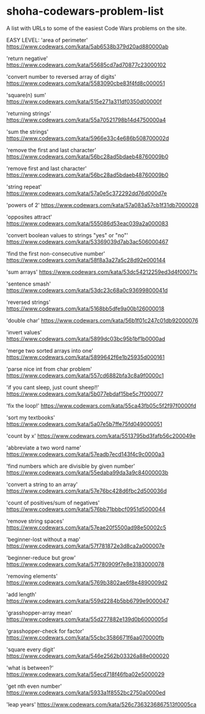 # shoha-codewars-problem-list
A list with URLs to some of the easiest Code Wars problems on the site.

EASY LEVEL:
'area of perimeter'
https://www.codewars.com/kata/5ab6538b379d20ad880000ab

'return negative'
https://www.codewars.com/kata/55685cd7ad70877c23000102

'convert number to reversed array of digits'
https://www.codewars.com/kata/5583090cbe83f4fd8c000051

'square(n) sum'
https://www.codewars.com/kata/515e271a311df0350d00000f

'returning strings'
https://www.codewars.com/kata/55a70521798b14d4750000a4

'sum the strings'
https://www.codewars.com/kata/5966e33c4e686b508700002d

'remove the first and last character'
https://www.codewars.com/kata/56bc28ad5bdaeb48760009b0

'remove first and last character'
https://www.codewars.com/kata/56bc28ad5bdaeb48760009b0

'string repeat'
https://www.codewars.com/kata/57a0e5c372292dd76d000d7e

'powers of 2'
https://www.codewars.com/kata/57a083a57cb1f31db7000028

'opposites attract'
https://www.codewars.com/kata/555086d53eac039a2a000083

'convert boolean values to strings "yes" or "no"'
https://www.codewars.com/kata/53369039d7ab3ac506000467

'find the first non-consecutive number'
https://www.codewars.com/kata/58f8a3a27a5c28d92e000144

'sum arrays'
https://www.codewars.com/kata/53dc54212259ed3d4f00071c

'sentence smash'
https://www.codewars.com/kata/53dc23c68a0c93699800041d

'reversed strings'
https://www.codewars.com/kata/5168bb5dfe9a00b126000018

'double char'
https://www.codewars.com/kata/56b1f01c247c01db92000076

'invert values'
https://www.codewars.com/kata/5899dc03bc95b1bf1b0000ad

'merge two sorted arrays into one'
https://www.codewars.com/kata/5899642f6e1b25935d000161

'parse nice int from char problem'
https://www.codewars.com/kata/557cd6882bfa3c8a9f0000c1

'if you cant sleep, just count sheep!!'
https://www.codewars.com/kata/5b077ebdaf15be5c7f000077

'fix the loop!'
https://www.codewars.com/kata/55ca43fb05c5f2f97f0000fd

'sort my textbooks'
https://www.codewars.com/kata/5a07e5b7ffe75fd049000051

'count by x'
https://www.codewars.com/kata/5513795bd3fafb56c200049e

'abbreviate a two word name'
https://www.codewars.com/kata/57eadb7ecd143f4c9c0000a3

'find numbers which are divisible by given number'
https://www.codewars.com/kata/55edaba99da3a9c84000003b

'convert a string to an array'
https://www.codewars.com/kata/57e76bc428d6fbc2d500036d

'count of positives/sum of negatives'
https://www.codewars.com/kata/576bb71bbbcf0951d5000044

'remove string spaces'
https://www.codewars.com/kata/57eae20f5500ad98e50002c5

'beginner-lost without a map'
https://www.codewars.com/kata/57f781872e3d8ca2a000007e

'beginner-reduce but grow'
https://www.codewars.com/kata/57f780909f7e8e3183000078

'removing elements'
https://www.codewars.com/kata/5769b3802ae6f8e4890009d2

'add length'
https://www.codewars.com/kata/559d2284b5bb6799e9000047

'grasshopper-array mean'
https://www.codewars.com/kata/55d277882e139d0b6000005d

'grasshopper-check for factor'
https://www.codewars.com/kata/55cbc3586671f6aa070000fb

'square every digit'
https://www.codewars.com/kata/546e2562b03326a88e000020

'what is between?'
https://www.codewars.com/kata/55ecd718f46fba02e5000029

'get nth even number'
https://www.codewars.com/kata/5933a1f8552bc2750a0000ed

'leap years'
https://www.codewars.com/kata/526c7363236867513f0005ca
